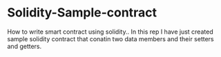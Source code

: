 # Solidity-Sample-contract
How to write smart contract using solidity..
In this rep I have just created sample solidity contract that conatin two data members and their setters and getters.
